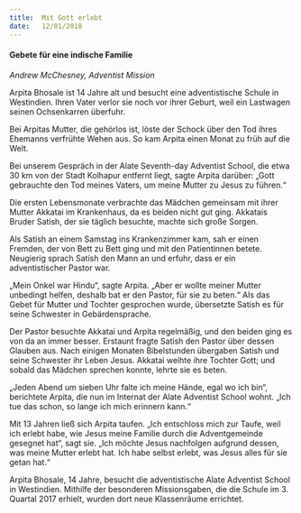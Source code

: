 ```yaml
---
title:  Mit Gott erlebt
date:   12/01/2018
---
```


#### Gebete für eine indische Familie

_Andrew McChesney, Adventist Mission_

Arpita Bhosale ist 14 Jahre alt und besucht eine adventistische Schule in Westindien. Ihren Vater verlor sie noch vor ihrer Geburt, weil ein Lastwagen seinen Ochsenkarren überfuhr.

Bei Arpitas Mutter, die gehörlos ist, löste der Schock über den Tod ihres Ehemanns verfrühte Wehen aus. So kam Arpita einen Monat zu früh auf die Welt.

Bei unserem Gespräch in der Alate Seventh-day Adventist School, die etwa 30 km von der Stadt Kolhapur entfernt liegt, sagte Arpita darüber: „Gott gebrauchte den Tod meines Vaters, um meine Mutter zu Jesus zu führen.“

Die ersten Lebensmonate verbrachte das Mädchen gemeinsam mit ihrer Mutter Akkatai im Krankenhaus, da es beiden nicht gut ging. Akkatais Bruder Satish, der sie täglich besuchte, machte sich große Sorgen.

Als Satish an einem Samstag ins Krankenzimmer kam, sah er einen Fremden, der von Bett zu Bett ging und mit den Patientinnen betete. Neugierig sprach Satish den Mann an und erfuhr, dass er ein adventistischer Pastor war.

„Mein Onkel war Hindu“, sagte Arpita. „Aber er wollte meiner Mutter unbedingt helfen, deshalb bat er den Pastor, für sie zu beten.“ Als das Gebet für Mutter und Tochter gesprochen wurde, übersetzte Satish es für seine Schwester in Gebärdensprache.

Der Pastor besuchte Akkatai und Arpita regelmäßig, und den beiden ging es von da an immer besser. Erstaunt fragte Satish den Pastor über dessen Glauben aus. Nach einigen Monaten Bibelstunden übergaben Satish und seine Schwester ihr Leben Jesus. Akkatai weihte ihre Tochter Gott; und sobald das Mädchen sprechen konnte, lehrte sie es beten.

„Jeden Abend um sieben Uhr falte ich meine Hände, egal wo ich bin“, berichtete Arpita, die nun im Internat der Alate Adventist School wohnt. „Ich tue das schon, so lange ich mich erinnern kann.“

Mit 13 Jahren ließ sich Arpita taufen. „Ich entschloss mich zur Taufe, weil ich erlebt habe, wie Jesus meine Familie durch die Adventgemeinde gesegnet hat“, sagt sie. „Ich möchte Jesus nachfolgen aufgrund dessen, was meine Mutter erlebt hat. Ich habe selbst erlebt, was Jesus alles für sie getan hat.“

Arpita Bhosale, 14 Jahre, besucht die adventistische Alate Adventist School in Westindien. Mithilfe der besonderen Missionsgaben, die die Schule im 3. Quartal 2017 erhielt, wurden dort neue Klassenräume errichtet.